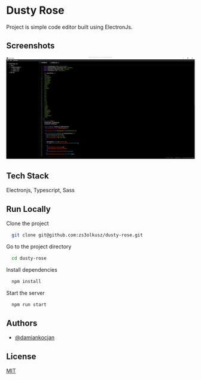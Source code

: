# Dusty Rose

Project is simple code editor built using ElectronJs.

## Screenshots

![App Screenshot](./screenshot.png)

## Tech Stack

Electronjs, Typescript, Sass

## Run Locally

Clone the project

```bash
  git clone git@github.com:zs3olkusz/dusty-rose.git
```

Go to the project directory

```bash
  cd dusty-rose
```

Install dependencies

```bash
  npm install
```

Start the server

```bash
  npm run start
```

<!-- ## Running Tests

To run tests, run the following command

```bash
  npm run test
``` -->

## Authors

- [@damiankocjan](https://www.github.com/damiankocjan)

<!-- ## Contributing

Contributions are always welcome!

See `contributing.md` for ways to get started.

Please adhere to this project's `code of conduct`. -->

## License

[MIT](https://github.com/zs3olkusz/dusty-rose/blob/main/LICENSE)
